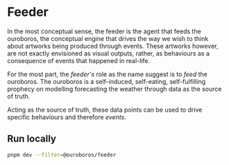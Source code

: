 # Feeder
In the most conceptual sense, the feeder is the agent that feeds the ouroboros, the conceptual engine that drives the way we wish to think  about artworks being produced through events. These artworks however, are not exactly envisioned as visual outputs, rather, as behaviours as a consequence of events that happened in real-life.

For the most part, the *feeder's* role as the name suggest is to *feed* the ouroboros. The ouroboros is a self-induced, self-eating, self-fulfilling prophecy on modelling forecasting the weather through data as the source of truth. 

Acting as the source of truth, these data points can be used to drive specific behaviours and therefore *events*. 

## Run locally
```bash
pnpm dev --filter=@ouroboros/feeder
```
